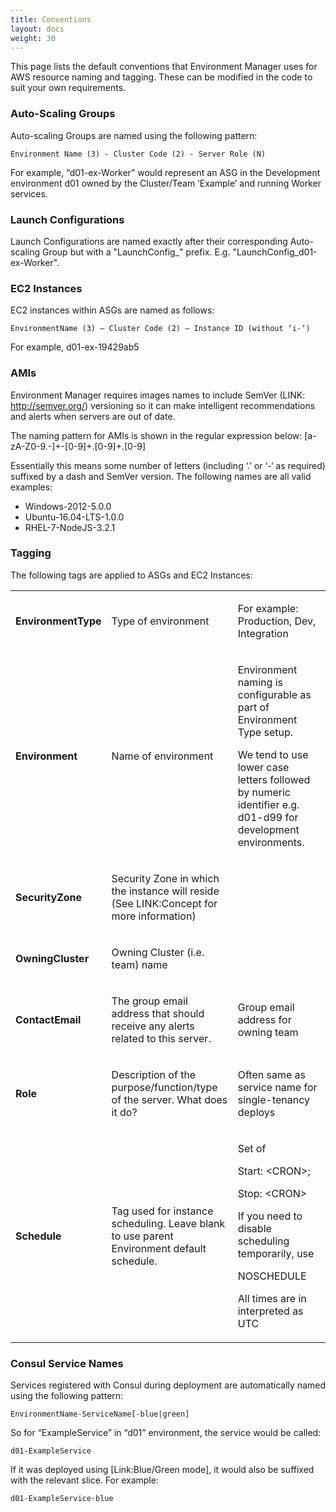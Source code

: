 ```yaml
---
title: Conventions
layout: docs
weight: 30
---
```


This page lists the default conventions that Environment Manager uses for AWS resource naming and tagging. These can be modified in the code to suit your own requirements.

### Auto-Scaling Groups

Auto-scaling Groups are named using the following pattern:

    Environment Name (3) - Cluster Code (2) - Server Role (N)

For example, “d01-ex-Worker” would represent an ASG in the Development environment d01 owned by the Cluster/Team ‘Example’ and running Worker services.

### Launch Configurations

Launch Configurations are named exactly after their corresponding Auto-scaling Group but with a "LaunchConfig_" prefix. E.g. "LaunchConfig_d01-ex-Worker".

### EC2 Instances 

EC2 instances within ASGs are named as follows:

    EnvironmentName (3) – Cluster Code (2) – Instance ID (without ‘i-‘)

For example, d01-ex-19429ab5

### AMIs

Environment Manager requires images names to include SemVer (LINK: http://semver.org/) versioning so it can make intelligent recommendations and alerts when servers are out of date.

The naming pattern for AMIs is shown in the regular expression below:
[a-zA-Z0-9.-]+-[0-9]+\.[0-9]+\.[0-9]

Essentially this means some number of letters (including ‘.’ or ‘-‘ as required) suffixed by a dash and SemVer version. The following names are all valid examples:

- Windows-2012-5.0.0
- Ubuntu-16.04-LTS-1.0.0
- RHEL-7-NodeJS-3.2.1

### Tagging

The following tags are applied to ASGs and EC2 Instances:

<table>
  <tbody>
    <tr>
      <td>
        <p><strong>EnvironmentType</strong></p>
      </td>
      <td>
        <p>Type of environment</p>
      </td>
      <td>
        <p>For example: Production, Dev, Integration</p>
      </td>
    </tr>
    <tr>
      <td>
        <p><strong>Environment</strong></p>
      </td>
      <td>
        <p>Name of environment</p>
      </td>
      <td>
        <p>Environment naming is configurable as part of Environment Type setup.</p>
        <p>We tend to use lower case letters followed by numeric identifier e.g. d01-d99 for development environments.</p>
      </td>
    </tr>
    <tr>
      <td>
        <p><strong>SecurityZone</strong></p>
      </td>
      <td>
        <p>Security Zone in which the instance will reside (See&nbsp;LINK:Concept for more information)</p>
      </td>
    </tr>
    <tr>
      <td>
        <p><strong>OwningCluster</strong></p>
      </td>
      <td>
        <p>Owning Cluster (i.e. team) name</p>
      </td>
    </tr>
    <tr>
      <td>
        <p><strong>ContactEmail</strong></p>
      </td>
      <td>
        <p>The&nbsp;group&nbsp;email address that should receive any alerts related to this server.</p>
      </td>
      <td>
        <p>Group email address for owning team</p>
      </td>
    </tr>
    <tr>
      <td>
        <p><strong>Role</strong></p>
      </td>
      <td>
        <p>Description of the purpose/function/type of the server. What does it do?</p>
      </td>
      <td>
        <p>Often same as service name for single-tenancy deploys</p>
      </td>
    </tr>
    <tr>
      <td>
        <p><strong>Schedule</strong></p>
      </td>
      <td>
        <p>Tag used for instance scheduling. Leave blank to use parent Environment default schedule.</p>
      </td>
      <td>
        <p>Set of</p>
        <p>Start: &lt;CRON&gt;;</p>
        <p>Stop: &lt;CRON&gt;</p>
        <p>If you need to disable scheduling temporarily, use</p>
        <p>NOSCHEDULE</p>
        <p>All times are in interpreted as UTC</p>
      </td>
    </tr>
  </tbody>
</table>

### Consul Service Names

Services registered with Consul during deployment are automatically named using the following pattern:

    EnvironmentName-ServiceName[-blue|green]

So for “ExampleService” in “d01” environment, the service would be called:

    d01-ExampleService

If it was deployed using [Link:Blue/Green mode], it would also be suffixed with the relevant slice. For example:

    d01-ExampleService-blue